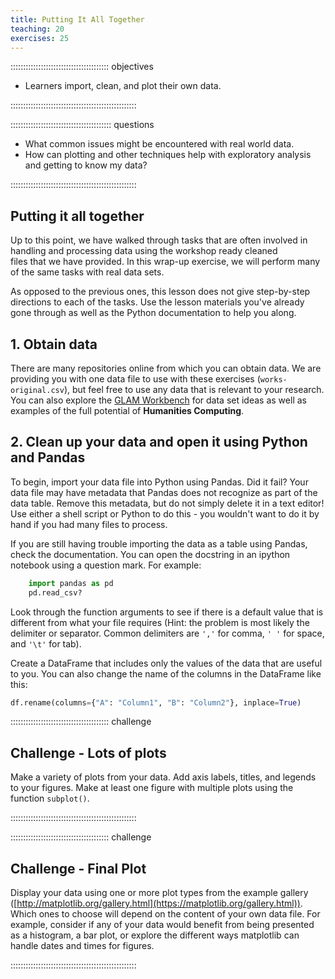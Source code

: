 ```yaml
---
title: Putting It All Together
teaching: 20
exercises: 25
---
```


::::::::::::::::::::::::::::::::::::::: objectives

- Learners import, clean, and plot their own data.

::::::::::::::::::::::::::::::::::::::::::::::::::

:::::::::::::::::::::::::::::::::::::::: questions

- What common issues might be encountered with real world data.
- How can plotting and other techniques help with exploratory analysis and getting to know my data?

::::::::::::::::::::::::::::::::::::::::::::::::::

## Putting it all together

Up to this point, we have walked through tasks that are often
involved in handling and processing data using the workshop ready cleaned  
files that we have provided. In this wrap-up exercise, we will perform
many of the same tasks with real data sets. 

As opposed to the previous ones, this lesson does not give step-by-step
directions to each of the tasks. Use the lesson materials you've already gone
through as well as the Python documentation to help you along.

## 1\. Obtain data

There are many repositories online from which you can obtain data. We are
providing you with one data file to use with these exercises (`works-original.csv`), but feel free to
use any data that is relevant to your research. You can also explore the [GLAM Workbench](https://glam-workbench.net/) for data set ideas as well as examples of the full potential of **Humanities Computing**.

## 2\. Clean up your data and open it using Python and Pandas

To begin, import your data file into Python using Pandas. Did it fail? Your data
file may have metadata that Pandas does not recognize as part of the data
table. Remove this metadata, but do not simply delete it in a text editor! Use
either a shell script or Python to do this - you wouldn't want to do it by hand
if you had many files to process.

If you are still having trouble importing the data as a table using Pandas,
check the documentation. You can open the docstring in an ipython notebook using
a question mark. For example:

```python
    import pandas as pd
    pd.read_csv?
```

Look through the function arguments to see if there is a default value that is
different from what your file requires (Hint: the problem is most likely the
delimiter or separator. Common delimiters are `','` for comma, `' '` for space,
and `'\t'` for tab).

Create a DataFrame that includes only the values of the data that are useful to
you. You can also change the name of the columns in the DataFrame like this:

```python
df.rename(columns={"A": "Column1", "B": "Column2"}, inplace=True)

```

:::::::::::::::::::::::::::::::::::::::  challenge

## Challenge - Lots of plots

Make a variety of plots from your data. Add axis labels, titles, and legends to your figures. Make at least one figure with multiple plots using the function `subplot()`.


::::::::::::::::::::::::::::::::::::::::::::::::::



:::::::::::::::::::::::::::::::::::::::  challenge

## Challenge - Final Plot

Display your data using one or more plot types from the example gallery
 ([http://matplotlib.org/gallery.html](https://matplotlib.org/gallery.html)). Which
ones to choose will depend on the content of your own data file. For example, consider
if any of your data would benefit from being presented as a histogram, a bar plot, or
explore the different ways matplotlib can handle dates and times for figures.


::::::::::::::::::::::::::::::::::::::::::::::::::


